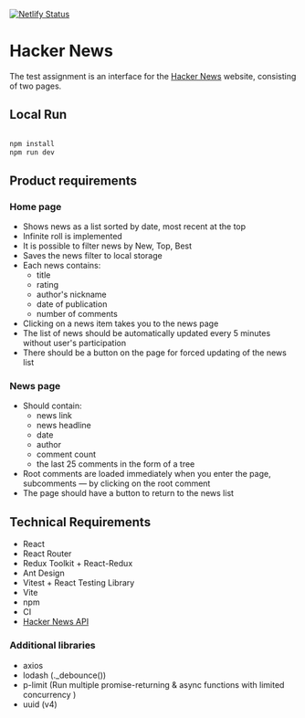 [![Netlify Status](https://api.netlify.com/api/v1/badges/062ec3d4-f133-44c9-b8ea-86c27a8f1110/deploy-status)](https://app.netlify.com/sites/ta-hacker-news/deploys)

# Hacker News

The test assignment is an interface for the [Hacker News](https://news.ycombinator.com/news) website, consisting of two pages.

## Local Run

```bash

npm install
npm run dev

```

## Product requirements

### Home page

- Shows news as a list sorted by date, most recent at the top
- Infinite roll is implemented
- It is possible to filter news by New, Top, Best
- Saves the news filter to local storage
- Each news contains:
  - title
  - rating
  - author's nickname
  - date of publication
  - number of comments
- Clicking on a news item takes you to the news page
- The list of news should be automatically updated every 5 minutes without user's participation
- There should be a button on the page for forced updating of the news list

### News page

- Should contain:
  - news link
  - news headline
  - date
  - author
  - comment count
  - the last 25 comments in the form of a tree
- Root comments are loaded immediately when you enter the page, subcomments — by clicking on the root comment
- The page should have a button to return to the news list

## Technical Requirements

- React
- React Router
- Redux Toolkit + React-Redux
- Ant Design
- Vitest + React Testing Library
- Vite
- npm
- CI
- [Hacker News API](https://github.com/HackerNews/API)

### Additional libraries

- axios
- lodash (.\_debounce())
- p-limit (Run multiple promise-returning & async functions with limited concurrency )
- uuid (v4)
